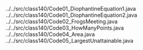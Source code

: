 ../../src/class140/Code01_DiophantineEquation1.java
../../src/class140/Code01_DiophantineEquation2.java
../../src/class140/Code02_FrogsMeeting.java
../../src/class140/Code03_HowManyPoints.java
../../src/class140/Code04_Area.java
../../src/class140/Code05_LargestUnattainable.java
